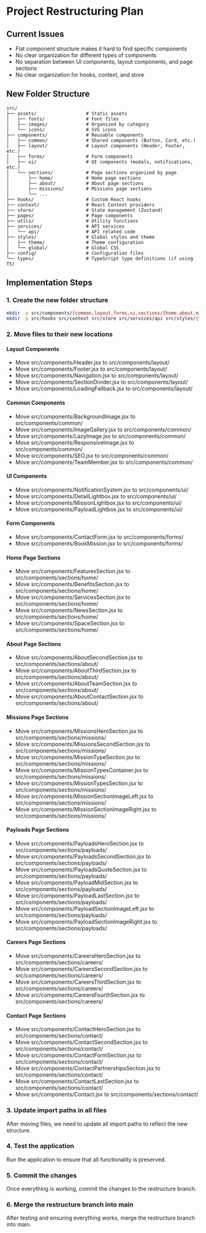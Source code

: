 # Project Restructuring Plan

## Current Issues
- Flat component structure makes it hard to find specific components
- No clear organization for different types of components
- No separation between UI components, layout components, and page sections
- No clear organization for hooks, context, and store

## New Folder Structure
```
src/
├── assets/                  # Static assets
│   ├── fonts/               # Font files
│   ├── images/              # Organized by category
│   └── icons/               # SVG icons
├── components/              # Reusable components
│   ├── common/              # Shared components (Button, Card, etc.)
│   ├── layout/              # Layout components (Header, Footer, etc.)
│   ├── forms/               # Form components
│   ├── ui/                  # UI components (modals, notifications, etc.)
│   └── sections/            # Page sections organized by page
│       ├── home/            # Home page sections
│       ├── about/           # About page sections
│       ├── missions/        # Missions page sections
│       └── ...
├── hooks/                   # Custom React hooks
├── context/                 # React Context providers
├── store/                   # State management (Zustand)
├── pages/                   # Page components
├── utils/                   # Utility functions
├── services/                # API services
│   └── api/                 # API related code
├── styles/                  # Global styles and theme
│   ├── theme/               # Theme configuration
│   └── global/              # Global CSS
├── config/                  # Configuration files
└── types/                   # TypeScript type definitions (if using TS)
```

## Implementation Steps

### 1. Create the new folder structure
```bash
mkdir -p src/components/{common,layout,forms,ui,sections/{home,about,missions,payloads,careers,contact}}
mkdir -p src/hooks src/context src/store src/services/api src/styles/{theme,global} src/config src/types
```

### 2. Move files to their new locations

#### Layout Components
- Move src/components/Header.jsx to src/components/layout/
- Move src/components/Footer.jsx to src/components/layout/
- Move src/components/Navigation.jsx to src/components/layout/
- Move src/components/SectionDivider.jsx to src/components/layout/
- Move src/components/LoadingFallback.jsx to src/components/layout/

#### Common Components
- Move src/components/BackgroundImage.jsx to src/components/common/
- Move src/components/ImageGallery.jsx to src/components/common/
- Move src/components/LazyImage.jsx to src/components/common/
- Move src/components/ResponsiveImage.jsx to src/components/common/
- Move src/components/SEO.jsx to src/components/common/
- Move src/components/TeamMember.jsx to src/components/common/

#### UI Components
- Move src/components/NotificationSystem.jsx to src/components/ui/
- Move src/components/DetailLightbox.jsx to src/components/ui/
- Move src/components/MissionLightbox.jsx to src/components/ui/
- Move src/components/PayloadLightbox.jsx to src/components/ui/

#### Form Components
- Move src/components/ContactForm.jsx to src/components/forms/
- Move src/components/BookMission.jsx to src/components/forms/

#### Home Page Sections
- Move src/components/FeaturesSection.jsx to src/components/sections/home/
- Move src/components/BenefitsSection.jsx to src/components/sections/home/
- Move src/components/ServicesSection.jsx to src/components/sections/home/
- Move src/components/NewsSection.jsx to src/components/sections/home/
- Move src/components/SpaceSection.jsx to src/components/sections/home/

#### About Page Sections
- Move src/components/AboutSecondSection.jsx to src/components/sections/about/
- Move src/components/AboutThirdSection.jsx to src/components/sections/about/
- Move src/components/AboutTeamSection.jsx to src/components/sections/about/
- Move src/components/AboutContactSection.jsx to src/components/sections/about/

#### Missions Page Sections
- Move src/components/MissionsHeroSection.jsx to src/components/sections/missions/
- Move src/components/MissionsSecondSection.jsx to src/components/sections/missions/
- Move src/components/MissionTypeSection.jsx to src/components/sections/missions/
- Move src/components/MissionTypesContainer.jsx to src/components/sections/missions/
- Move src/components/MissionTypesSection.jsx to src/components/sections/missions/
- Move src/components/MissionSectionImageLeft.jsx to src/components/sections/missions/
- Move src/components/MissionSectionImageRight.jsx to src/components/sections/missions/

#### Payloads Page Sections
- Move src/components/PayloadsHeroSection.jsx to src/components/sections/payloads/
- Move src/components/PayloadsSecondSection.jsx to src/components/sections/payloads/
- Move src/components/PayloadsQuoteSection.jsx to src/components/sections/payloads/
- Move src/components/PayloadMidSection.jsx to src/components/sections/payloads/
- Move src/components/PayloadLastSection.jsx to src/components/sections/payloads/
- Move src/components/PayloadSectionImageLeft.jsx to src/components/sections/payloads/
- Move src/components/PayloadSectionImageRight.jsx to src/components/sections/payloads/

#### Careers Page Sections
- Move src/components/CareersHeroSection.jsx to src/components/sections/careers/
- Move src/components/CareersSecondSection.jsx to src/components/sections/careers/
- Move src/components/CareersThirdSection.jsx to src/components/sections/careers/
- Move src/components/CareersFourthSection.jsx to src/components/sections/careers/

#### Contact Page Sections
- Move src/components/ContactHeroSection.jsx to src/components/sections/contact/
- Move src/components/ContactSecondSection.jsx to src/components/sections/contact/
- Move src/components/ContactFormSection.jsx to src/components/sections/contact/
- Move src/components/ContactPartnershipsSection.jsx to src/components/sections/contact/
- Move src/components/ContactLastSection.jsx to src/components/sections/contact/
- Move src/components/Contact.jsx to src/components/sections/contact/

### 3. Update import paths in all files
After moving files, we need to update all import paths to reflect the new structure.

### 4. Test the application
Run the application to ensure that all functionality is preserved.

### 5. Commit the changes
Once everything is working, commit the changes to the restructure branch.

### 6. Merge the restructure branch into main
After testing and ensuring everything works, merge the restructure branch into main.
